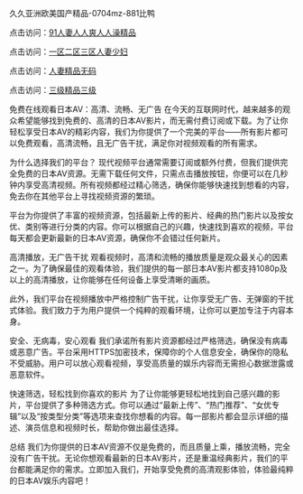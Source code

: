 

久久亚洲欧美国产精品-0704mz-881比鸭


点击访问：<a href="https://vassv.pages.dev/">91人妻人人爽人人澡精品</a>

点击访问：<a href="https://tfda.pages.dev/">一区二区三区人妻少妇</a>

点击访问：<a href="https://cfad.pages.dev/">人妻精品无码</a>

点击访问：<a href="https://bsdf-5f5.pages.dev/">三级精品三级</a>



免费在线观看日本AV：高清、流畅、无广告
在今天的互联网时代，越来越多的观众希望能够找到免费的、高清的日本AV影片，而无需付费订阅或下载。为了让你轻松享受日本AV的精彩内容，我们为你提供了一个完美的平台——所有影片都可以免费观看，高清流畅，且无广告干扰，满足你对视频观看的所有需求。

为什么选择我们的平台？
现代视频平台通常需要订阅或额外付费，但我们提供完全免费的日本AV资源。无需下载任何文件，只需点击播放按钮，你便可以在几秒钟内享受高清视频。所有视频都经过精心筛选，确保你能够快速找到想看的内容，免去你在其他平台上寻找视频资源的繁琐。

平台为你提供了丰富的视频资源，包括最新上传的影片、经典的热门影片以及按女优、类别等进行分类的内容。你可以根据自己的兴趣，快速找到喜欢的视频，平台每天都会更新最新的日本AV资源，确保你不会错过任何新片。

高清播放，无广告干扰
观看视频时，高清和流畅的播放质量是观众最关心的因素之一。为了确保最佳的观看体验，我们提供的每一部日本AV影片都支持1080p及以上的高清播放，让你能够在任何设备上享受清晰的画质。

此外，我们平台在视频播放中严格控制广告干扰，让你享受无广告、无弹窗的干扰式体验。我们致力于为用户提供一个纯粹的观看环境，让你可以更加专注于内容本身。

安全、无病毒，安心观看
我们承诺所有影片资源都经过严格筛选，确保没有病毒或恶意广告。平台采用HTTPS加密技术，保障你的个人信息安全，确保你的隐私不受威胁。用户可以放心观看视频，享受高质量的娱乐内容而无需担心数据泄露或恶意软件。

快速筛选，轻松找到你喜欢的影片
为了让你能够更轻松地找到自己感兴趣的影片，平台提供了多种筛选方式。你可以通过“最新上传”、“热门推荐”、“女优专辑”以及“按类型分类”等选项来查找你想看的内容。每一部影片都会显示详细的描述、演员信息和视频时长，帮助你做出最佳选择。

总结
我们为你提供的日本AV资源不仅是免费的，而且质量上乘，播放流畅，完全没有广告干扰。无论你想观看最新的日本AV影片，还是重温经典影片，我们的平台都能满足你的需求。立即加入我们，开始享受免费的高清观影体验，体验最纯粹的日本AV娱乐内容吧！











<span style="display:none;">[Canonical link]( https://github.com/luck20250704/luck10 ）</span>
